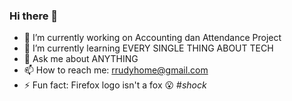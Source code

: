 ### Hi there 👋


- 🔭 I’m currently working on Accounting dan Attendance Project
- 🌱 I’m currently learning EVERY SINGLE THING ABOUT TECH
- 💬 Ask me about ANYTHING
- 📫 How to reach me: rrudyhome@gmail.com
- ⚡ Fun fact: Firefox logo isn't a fox :open_mouth: #*shock*
